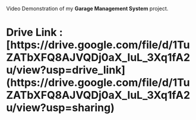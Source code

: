 Video Demonstration of my <strong>Garage Management System</strong> project.


<h1>Drive Link : [https://drive.google.com/file/d/1TuZATbXFQ8AJVQDj0aX_luL_3Xq1fA2u/view?usp=drive_link](https://drive.google.com/file/d/1TuZATbXFQ8AJVQDj0aX_luL_3Xq1fA2u/view?usp=sharing)</h1>

